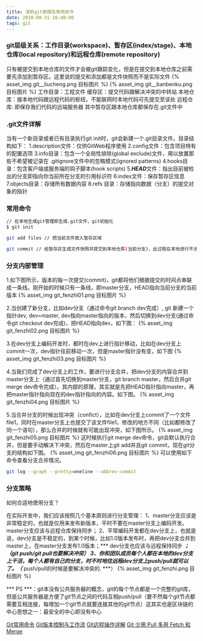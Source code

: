 ```yaml
---
title: 浅析git原理及常用命令
date: 2018-08-31 16:40:00
tags: git
---
```



### git层级关系：工作目录(workspace)、暂存区(index/stage)、本地仓库(local repository)和远程仓库(remote repository)
只有被提交到本地仓库的文件才会被git跟踪变化，但是在提交到本地仓库之前需要先添加到暂存区。这里说的提交和添加都是文件快照而不是实际文件
{% asset_img git__liucheng.png 目标图片 %}
{% asset_img git__banbenku.png 目标图片 %}
工作目录：工程文件
缓存区：提交代码跟解决冲突的中转站
本地仓库：接本地代码跟远程代码的枢纽，不能联网时本地代码可先提交至该处
远程仓库: 即保存我们代码的远端服务器
其中暂存区跟本地仓库都保存在.git文件中

### .git文件详解
当有一个新目录或者已有目录执行git init时，git会新建一个.git目录文件。目录结构如下：
1.description文件：仅供GitWeb程序使用
2.config文件：包含项目特有的配置选项
3.info目录：包含一个全局性排除(global exclude)文件，用以放置那些不希望被记录在 .gitignore文件中的忽略模式(ignored patterns)
4.hooks目录：包含客户端或服务端的钩子脚本(hook scripts)
5.***HEAD***文件：指出目前被检出的分支即指向你当前所在分支的引用标识符
6.index文件：保存暂存区信息
7.objects目录：存储所有数据内容
8.refs 目录：存储指向数据（分支）的提交对象的指针

### 常用命令
```bash
// 在本地生成git管理即生成.git文件，git初始化
$ git init
```

```bash
git add files // 把当前文件放入暂存区域
```

```bash
git commit // 给暂存区生成文件快照并提交到本地仓库(当前分支)，此过程在本地进行不涉及网络请求
```

### 分支内部管理
1.如下图所示，版本的每一次提交(commit)，git都将他们根据提交的时间点串联成一条线。刚开始的时候只有一条线，即master分支，HEAD指向当前分支的当前版本
{% asset_img git_fenzhi01.png 目标图片 %}

2.当创建了新分支，比如dev分支（通过命令git branch dev完成）, git 新建一个指针dev, dev=master, dev指向master指向的版本，然后切换到dev分支(通过命令git checkout dev完成)，把HEAD指向dev，如下图：
{% asset_img git_fenzhi02.png 目标图片 %}

3.在dev分支上编码开发时，都时在dev上进行指针移动，比如在dev分支上commit一次，dev指针往前移动一次，但是master指针没有变，如下图
{% asset_img git_fenzhi03.png 目标图片 %}

4.当我们完成了dev分支上的工作，要进行分支合并，把dev分支的内容合并到master分支上（通过首先切换到master分支，git branch master，然后合并git merge dev命令完成）。其内部的原理，其实就是先把HEAD指针指向master，再把master指针指向现在的dev指针指向的内容。如下图。
{% asset_img git_fenzhi04.png 目标图片 %}

5.当合并分支的时候出现冲突（confict），比如在dev分支上commit了一个文件file1，同时在master分支上也提交了该文件file1，修改的地方不同（比如都修改了同一个语句），那么合并的时候就有可能出现冲突，如下图所示。
{% asset_img git_fenzhi05.png 目标图片 %}
这时候执行git merge dev命令，git会默认执行合并，但是要手动解决下冲突，然后在master上git add并且git commit，现在git分支的结构如下图。
{% asset_img git_fenzhi06.png 目标图片 %}
可以使用如下命令查看分支合并情况。
```bash
git log --graph --pretty=oneline --abbrev-commit 
```

### 分支策略
如何合适地使用分支？

在实际开发中，我们应该按照几个基本原则进行分支管理：
1、master分支应该是非常稳定的，也就是仅用来发布新版本，平时不要在master分支上编码开发。master分支应该与远程仓库保持同步；
2、平常编码开发都在dev分支上，也就是说，dev分支是不稳定的，到某个时候，比如1.0版本发布时，再把dev分支合并到master上，在master分支发布1.0版本；*** dev分支也应该与远程保持同步 ***；（git push/git pull也要解决冲突）
3、你和团队成员每个人都在本地的dev分支上干活，每个人都有自己的分支，时不时地往远程dev分支上push/pull就可以了。（*** push/pull的时候是要解决冲突的. ***）
{% asset_img git_fenzhi.png 目标图片 %}

*** PS ***：git本没有公共服务器的概念，git的每个节点都是一个完整的git库，但是公共服务器是方便了git节点之间的代码互相push/pull（要不然每个git节点都需要互相连接，每增加一个git节点就要连接其他的git节点）这其实也是区块链的中心思想之一：最安全的中心即没有中心

[Git常用命令](https://www.cnblogs.com/libin-1/p/7712794.html)
[Git版本控制与工作流](https://www.jianshu.com/p/67afe711c731)
[Git远程操作详解](http://www.ruanyifeng.com/blog/2014/06/git_remote.html)
[Git 少用 Pull 多用 Fetch 和 Merge](https://www.oschina.net/translate/git-fetch-and-merge?cmp)
